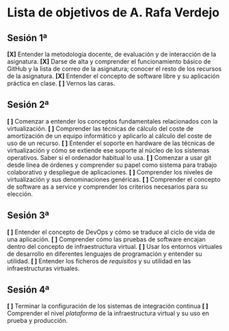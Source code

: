 # Lista de objetivos de A. Rafa Verdejo

## Sesión 1ª

**\[X\]** Entender la metodología docente, de evaluación y de interacción de la asignatura.
**\[X\]** Darse de alta y comprender el funcionamiento básico de GitHub y la lista de correo de la asignatura; conocer el resto de los recursos de la asignatura.
**\[X\]** Entender el concepto de software libre y su aplicación práctica en clase.
**\[ \]** Vernos las caras.

## Sesión 2ª

**\[ \]** Comenzar a entender los conceptos fundamentales relacionados con la virtualización.
**\[ \]** Comprender las técnicas de cálculo del coste de amortización de un equipo informático y aplicarlo al cálculo del coste de uso de un recurso.
**\[ \]** Entender el soporte en hardware de las técnicas de virtualización y cómo se extiende ese soporte al núcleo de los sistemas operativos. Saber si el ordenador habitual lo usa.
**\[ \]** Comenzar a usar git desde línea de órdenes y comprender su papel como sistema para trabajo colaborativo y despliegue de aplicaciones.
**\[ \]** Comprender los niveles de virtualización y sus denominaciones genéricas.
**\[ \]** Comprender el concepto de software as a service y comprender los criterios necesarios para su elección.

## Sesión 3ª

**\[ \]** Entender el concepto de DevOps y cómo se traduce al ciclo de vida de una aplicación.
**\[ \]** Comprender cómo las pruebas de software encajan dentro del concepto de infraestructura virtual.
**\[ \]** Usar los entornos virtuales de desarrollo en diferentes lenguajes de programación y entender su utilidad.
**\[ \]** Entender los ficheros de *requisitos* y su utilidad en las infraestructuras virtuales.

## Sesión 4ª

**\[ \]** Terminar la configuración de los sistemas de integración continua
**\[ \]** Comprender el nivel *plataforma* de la infraestructura virtual y su uso en prueba y producción.
